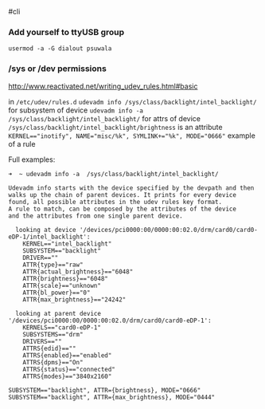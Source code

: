 #cli 

### Add yourself to ttyUSB group
`usermod -a -G dialout psuwala`

### /sys or /dev permissions
http://www.reactivated.net/writing_udev_rules.html#basic

in `/etc/udev/rules.d`
`udevadm info /sys/class/backlight/intel_backlight/` for subsystem of device
`udevadm info -a  /sys/class/backlight/intel_backlight/` for attrs of device
`/sys/class/backlight/intel_backlight/brightness` is an attribute
`KERNEL=="inotify", NAME="misc/%k", SYMLINK+="%k", MODE="0666"` example of a rule

Full examples:
```
➜  ~ udevadm info -a  /sys/class/backlight/intel_backlight/

Udevadm info starts with the device specified by the devpath and then
walks up the chain of parent devices. It prints for every device
found, all possible attributes in the udev rules key format.
A rule to match, can be composed by the attributes of the device
and the attributes from one single parent device.

  looking at device '/devices/pci0000:00/0000:00:02.0/drm/card0/card0-eDP-1/intel_backlight':
    KERNEL=="intel_backlight"
    SUBSYSTEM=="backlight"
    DRIVER==""
    ATTR{type}=="raw"
    ATTR{actual_brightness}=="6048"
    ATTR{brightness}=="6048"
    ATTR{scale}=="unknown"
    ATTR{bl_power}=="0"
    ATTR{max_brightness}=="24242"

  looking at parent device '/devices/pci0000:00/0000:00:02.0/drm/card0/card0-eDP-1':
    KERNELS=="card0-eDP-1"
    SUBSYSTEMS=="drm"
    DRIVERS==""
    ATTRS{edid}==""
    ATTRS{enabled}=="enabled"
    ATTRS{dpms}=="On"
    ATTRS{status}=="connected"
    ATTRS{modes}=="3840x2160"
```

```
SUBSYSTEM=="backlight", ATTR={brightness}, MODE="0666"
SUBSYSTEM=="backlight", ATTR={max_brightness}, MODE="0444"
```